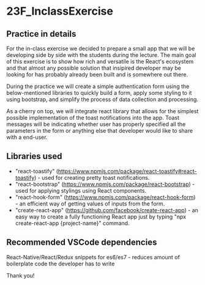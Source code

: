 # 23F_InclassExercise

## Practice in details
For the in-class exercise we decided to prepare a small app that we will be developing side by side with the students during the lecture. The main goal of this exercise is to show how rich and versatile is the React's ecosystem and that almost any possible solution that insipired developer may be looking for has probably already been built and is somewhere out there.

During the practice we will create a simple authentication form using the below-mentioned libraries to quickly build a form, apply some styling to it using bootstrap, and simplify the process of data collection and processing.

As a cherry on top, we will integrate react library that allows for the simplest possible implementation of the toast notifications into the app. Toast messages will be indicating whether user has properly specified all the parameters in the form or anything else that developer would like to share with a end-user.

## Libraries used
- "react-toastify" (https://www.npmjs.com/package/react-toastify#react-toastify) - used for creating pretty toast notifications.
- "react-bootstrap" (https://www.npmjs.com/package/react-bootstrap) - used for applying stylings using React components.
- "react-hook-form" (https://www.npmjs.com/package/react-hook-form) - an efficient way of getting values of inputs from the form.
- "create-react-app" (https://github.com/facebook/create-react-app) - an easy way to create a fully functioning React app just by typing "npx create-react-app {project-name}" command.

## Recommended VSCode dependencies
React-Native/React/Redux snippets for es6/es7 - reduces amount of boilerplate code the developer has to write

Thank you!